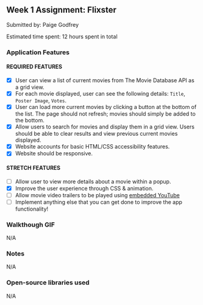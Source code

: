 ## Week 1 Assignment: Flixster

Submitted by: Paige Godfrey

Estimated time spent: 12 hours spent in total

### Application Features

#### REQUIRED FEATURES

- [x] User can view a list of current movies from The Movie Database API as a grid view.
- [x] For each movie displayed, user can see the following details: `Title`, `Poster Image`, `Votes`.
- [x] User can load more current movies by clicking a button at the bottom of the list. The page should not refresh; movies should simply be added to the bottom.
- [x] Allow users to search for movies and display them in a grid view. Users should be able to clear results and view previous current movies displayed.
- [x] Website accounts for basic HTML/CSS accessibility features.
- [x] Website should be responsive.

#### STRETCH FEATURES

- [ ] Allow user to view more details about a movie within a popup.
- [x] Improve the user experience through CSS & animation.
- [ ] Allow movie video trailers to be played using [embedded YouTube](https://support.google.com/youtube/answer/171780?hl=en)
- [ ] Implement anything else that you can get done to improve the app functionality!

### Walkthough GIF

N/A

### Notes

N/A

### Open-source libraries used
N/A
